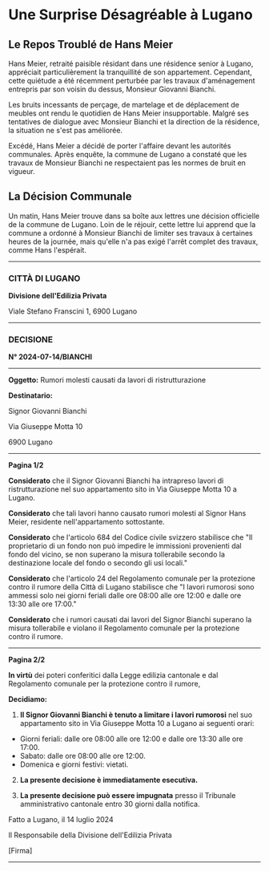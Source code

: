 # Une Surprise Désagréable à Lugano

## Le Repos Troublé de Hans Meier

Hans Meier, retraité paisible résidant dans une résidence senior à Lugano, appréciait particulièrement la tranquillité de son appartement. Cependant, cette quiétude a été récemment perturbée par les travaux d'aménagement entrepris par son voisin du dessus, Monsieur Giovanni Bianchi.

Les bruits incessants de perçage, de martelage et de déplacement de meubles ont rendu le quotidien de Hans Meier insupportable. Malgré ses tentatives de dialogue avec Monsieur Bianchi et la direction de la résidence, la situation ne s'est pas améliorée.

Excédé, Hans Meier a décidé de porter l'affaire devant les autorités communales. Après enquête, la commune de Lugano a constaté que les travaux de Monsieur Bianchi ne respectaient pas les normes de bruit en vigueur.

## La Décision Communale

Un matin, Hans Meier trouve dans sa boîte aux lettres une décision officielle de la commune de Lugano. Loin de le réjouir, cette lettre lui apprend que la commune a ordonné à Monsieur Bianchi de limiter ses travaux à certaines heures de la journée, mais qu'elle n'a pas exigé l'arrêt complet des travaux, comme Hans l'espérait.

---

### CITTÀ DI LUGANO

**Divisione dell'Edilizia Privata**

Viale Stefano Franscini 1, 6900 Lugano

---

### DECISIONE

**N° 2024-07-14/BIANCHI**

---

**Oggetto:** Rumori molesti causati da lavori di ristrutturazione

**Destinatario:**

Signor Giovanni Bianchi

Via Giuseppe Motta 10

6900 Lugano

---

**Pagina 1/2**

**Considerato** che il Signor Giovanni Bianchi ha intrapreso lavori di ristrutturazione nel suo appartamento sito in Via Giuseppe Motta 10 a Lugano.

**Considerato** che tali lavori hanno causato rumori molesti al Signor Hans Meier, residente nell'appartamento sottostante.

**Considerato** che l'articolo 684 del Codice civile svizzero stabilisce che "Il proprietario di un fondo non può impedire le immissioni provenienti dal fondo del vicino, se non superano la misura tollerabile secondo la destinazione locale del fondo o secondo gli usi locali."

**Considerato** che l'articolo 24 del Regolamento comunale per la protezione contro il rumore della Città di Lugano stabilisce che "I lavori rumorosi sono ammessi solo nei giorni feriali dalle ore 08:00 alle ore 12:00 e dalle ore 13:30 alle ore 17:00."

**Considerato** che i rumori causati dai lavori del Signor Bianchi superano la misura tollerabile e violano il Regolamento comunale per la protezione contro il rumore.

---

**Pagina 2/2**

**In virtù** dei poteri conferitici dalla Legge edilizia cantonale e dal Regolamento comunale per la protezione contro il rumore,

**Decidiamo:**

1. **Il Signor Giovanni Bianchi è tenuto a limitare i lavori rumorosi** nel suo appartamento sito in Via Giuseppe Motta 10 a Lugano ai seguenti orari:

* Giorni feriali: dalle ore 08:00 alle ore 12:00 e dalle ore 13:30 alle ore 17:00.
* Sabato: dalle ore 08:00 alle ore 12:00.
* Domenica e giorni festivi: vietati.

2. **La presente decisione è immediatamente esecutiva.**

3. **La presente decisione può essere impugnata** presso il Tribunale amministrativo cantonale entro 30 giorni dalla notifica.

Fatto a Lugano, il 14 luglio 2024

Il Responsabile della Divisione dell'Edilizia Privata

[Firma]

---
